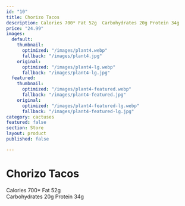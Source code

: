 ```yaml
---
id: "10"
title: Chorizo Tacos
description: Calories 700* Fat 52g  Carbohydrates 20g Protein 34g
price: "24.99"
images:
  default:
    thumbnail:
      optimized: "/images/plant4.webp"
      fallback: "/images/plant4.jpg"
    original:
      optimized: "/images/plant4-lg.webp"
      fallback: "/images/plant4-lg.jpg"
  featured:
    thumbnail:
      optimized: "/images/plant4-featured.webp"
      fallback: "/images/plant4-featured.jpg"
    original:
      optimized: "/images/plant4-featured-lg.webp"
      fallback: "/images/plant4-featured-lg.jpg"
category: cactuses
featured: false
section: Store
layout: product
published: false

---
```

# Chorizo Tacos

Calories 700* Fat 52g   
Carbohydrates 20g Protein 34g